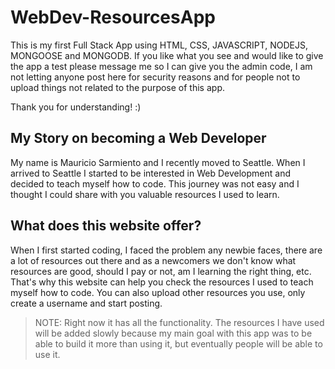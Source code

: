# WebDev-ResourcesApp
This is my first Full Stack App using HTML, CSS, JAVASCRIPT, NODEJS, MONGOOSE and MONGODB. If you like what you see and would like to give the app a test please message me so I can give you the admin code, I am not letting anyone post here for security reasons and for people not to upload things not related to the purpose of this app.

Thank you for understanding! :)

## My Story on becoming a Web Developer
My name is Mauricio Sarmiento and I recently moved to Seattle. When I arrived to Seattle I started to be interested in Web Development and decided to teach myself how to code. This journey was not easy and I thought I could share with you valuable resources I used to learn.

## What does this website offer?
When I first started coding, I faced the problem any newbie faces, there are a lot of resources out there and as a newcomers we don't know what resources are good, should I pay or not, am I learning the right thing, etc. That's why this website can help you check the resources I used to teach myself how to code. You can also upload other resources you use, only create a username and start posting.

> NOTE: 
  > Right now it has all the functionality. The resources I have used will be added slowly because my main goal with this app was to be able to build it more than using it, but eventually people will be able to use it. 
